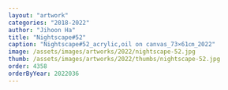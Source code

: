 ```yaml
---
layout: "artwork"
categories: "2018-2022"
author: "Jihoon Ha"
title: "Nightscape#52"
caption: "Nightscape#52_acrylic,oil on canvas_73×61㎝_2022"
image: /assets/images/artworks/2022/nightscape-52.jpg
thumb: /assets/images/artworks/2022/thumbs/nightscape-52.jpg
order: 4358
orderByYear: 2022036
---
```

